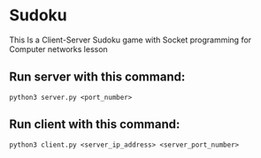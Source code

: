 # Sudoku
This Is a Client-Server Sudoku game with Socket programming for Computer networks lesson

## Run server with this command:</br>
`python3 server.py <port_number>`</br>


## Run client with this command:</br>
`python3 client.py <server_ip_address> <server_port_number>`
